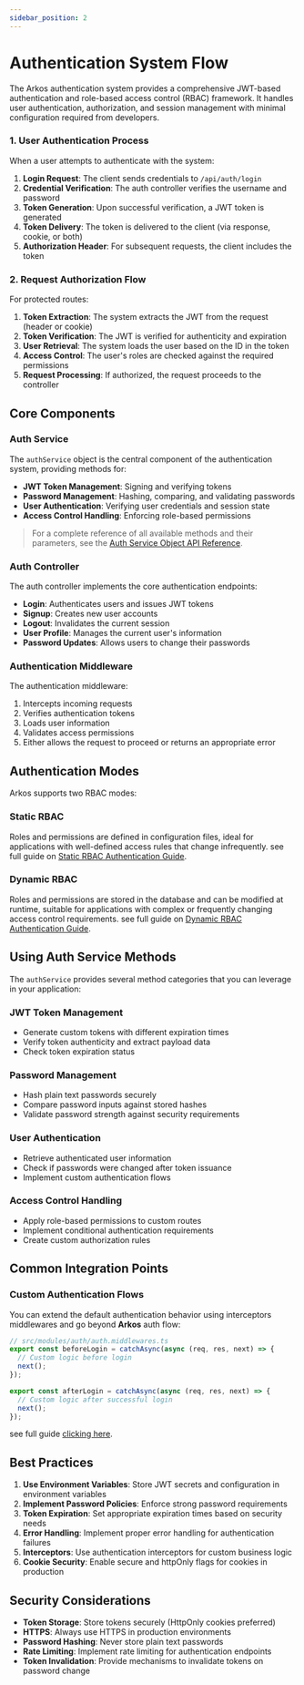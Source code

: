 ```yaml
---
sidebar_position: 2
---
```


# Authentication System Flow

The Arkos authentication system provides a comprehensive JWT-based authentication and role-based access control (RBAC) framework. It handles user authentication, authorization, and session management with minimal configuration required from developers.

### 1. User Authentication Process

When a user attempts to authenticate with the system:

1. **Login Request**: The client sends credentials to `/api/auth/login`
2. **Credential Verification**: The auth controller verifies the username and password
3. **Token Generation**: Upon successful verification, a JWT token is generated
4. **Token Delivery**: The token is delivered to the client (via response, cookie, or both)
5. **Authorization Header**: For subsequent requests, the client includes the token

### 2. Request Authorization Flow

For protected routes:

1. **Token Extraction**: The system extracts the JWT from the request (header or cookie)
2. **Token Verification**: The JWT is verified for authenticity and expiration
3. **User Retrieval**: The system loads the user based on the ID in the token
4. **Access Control**: The user's roles are checked against the required permissions
5. **Request Processing**: If authorized, the request proceeds to the controller

## Core Components

### Auth Service

The `authService` object is the central component of the authentication system, providing methods for:

- **JWT Token Management**: Signing and verifying tokens
- **Password Management**: Hashing, comparing, and validating passwords
- **User Authentication**: Verifying user credentials and session state
- **Access Control Handling**: Enforcing role-based permissions

> For a complete reference of all available methods and their parameters, see the [Auth Service Object API Reference](/docs/api-reference/auth-service-object).

### Auth Controller

The auth controller implements the core authentication endpoints:

- **Login**: Authenticates users and issues JWT tokens
- **Signup**: Creates new user accounts
- **Logout**: Invalidates the current session
- **User Profile**: Manages the current user's information
- **Password Updates**: Allows users to change their passwords

### Authentication Middleware

The authentication middleware:

1. Intercepts incoming requests
2. Verifies authentication tokens
3. Loads user information
4. Validates access permissions
5. Either allows the request to proceed or returns an appropriate error

## Authentication Modes

Arkos supports two RBAC modes:

### Static RBAC

Roles and permissions are defined in configuration files, ideal for applications with well-defined access rules that change infrequently. see full guide on [Static RBAC Authentication Guide](/docs/advanced-guide/static-rbac-authentication).

### Dynamic RBAC

Roles and permissions are stored in the database and can be modified at runtime, suitable for applications with complex or frequently changing access control requirements. see full guide on [Dynamic RBAC Authentication Guide](/docs/advanced-guide/dynamic-rbac-authentication).

## Using Auth Service Methods

The `authService` provides several method categories that you can leverage in your application:

### JWT Token Management

- Generate custom tokens with different expiration times
- Verify token authenticity and extract payload data
- Check token expiration status

### Password Management

- Hash plain text passwords securely
- Compare password inputs against stored hashes
- Validate password strength against security requirements

### User Authentication

- Retrieve authenticated user information
- Check if passwords were changed after token issuance
- Implement custom authentication flows

### Access Control Handling

- Apply role-based permissions to custom routes
- Implement conditional authentication requirements
- Create custom authorization rules

## Common Integration Points

### Custom Authentication Flows

You can extend the default authentication behavior using interceptors middlewares and go beyond **Arkos** auth flow:

```ts
// src/modules/auth/auth.middlewares.ts
export const beforeLogin = catchAsync(async (req, res, next) => {
  // Custom logic before login
  next();
});

export const afterLogin = catchAsync(async (req, res, next) => {
  // Custom logic after successful login
  next();
});
```

see full guide [clicking here](/docs/authentication-system/authentication-interceptor-middlewares).

## Best Practices

1. **Use Environment Variables**: Store JWT secrets and configuration in environment variables
2. **Implement Password Policies**: Enforce strong password requirements
3. **Token Expiration**: Set appropriate expiration times based on security needs
4. **Error Handling**: Implement proper error handling for authentication failures
5. **Interceptors**: Use authentication interceptors for custom business logic
6. **Cookie Security**: Enable secure and httpOnly flags for cookies in production

## Security Considerations

- **Token Storage**: Store tokens securely (HttpOnly cookies preferred)
- **HTTPS**: Always use HTTPS in production environments
- **Password Hashing**: Never store plain text passwords
- **Rate Limiting**: Implement rate limiting for authentication endpoints
- **Token Invalidation**: Provide mechanisms to invalidate tokens on password change
